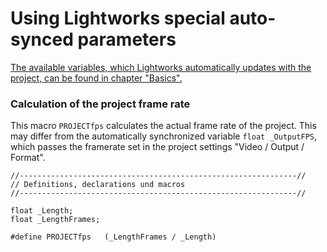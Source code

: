 # Using Lightworks special auto-synced parameters

[The available variables, which Lightworks automatically updates with the project, can be found in chapter "Basics".  ](../Basics/Variables_etc/Auto_synced/README.md)


### Calculation of the project frame rate
This macro `PROJECTfps` calculates the actual frame rate of the project.
This may differ from the automatically synchronized variable `float _OutputFPS`, which passes the framerate set in the project settings "Video / Output / Format".  

```` Code
//--------------------------------------------------------------//
// Definitions, declarations und macros
//--------------------------------------------------------------//

float _Length;
float _LengthFrames; 

#define PROJECTfps   (_LengthFrames / _Length)
````
